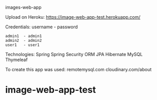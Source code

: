 images-web-app

Upload on Heroku:	https://image-web-app-test.herokuapp.com/


Credentials: 
	username  -  password

	admin1  - admin1
	admin2  - admin2
	user1   - user1

Technologies:
	Spring
	Spring Security
	ORM
	JPA
	Hibernate
	MySQL
	Thymeleaf

To create this app was used:
	remotemysql.com
	cloudinary.com/about
# image-web-app-test
